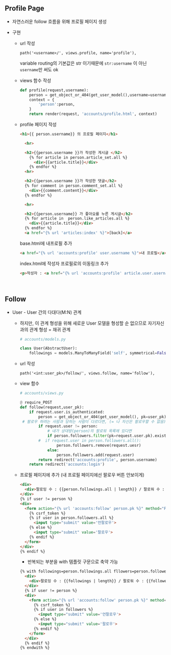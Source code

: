 ## Profile Page   

- 자연스러운 follow 흐름을 위해 프로필 페이지 생성    

- 구현   

  - url 작성   

    `path('<username>/', views.profile, name='profile'),`   

    variable routing의 기본값은 str 이기때문에 `str:username` 이 아닌 `username`만 써도 ok      

  - views 함수 작성    

    ```python
    def profile(request,username):
        person = get_object_or_404(get_user_model(),username=username)
        context = {
            'person':person,
        }
        return render(request, 'accounts/profile.html', context)
    ```

  - profile 페이지 작성    

    ```html
    <h1>{{ person.username}} 의 프로필 페이지</h1>
    
      <hr>
    
      <h2>{{person.username }}가 작성한 게시글 </h2>
        {% for article in person.article_set.all %}
          <div>{{article.title}}</div>
        {% endfor %}
      <hr>
    
      <h2>{{person.username }}가 작성한 댓글</h2>
      {% for comment in person.comment_set.all %}
        <div>{{comment.content}}</div>
      {% endfor %}
    
      <hr>
    
      <h2>{{person.username}} 가 좋아요를 누른 게시글</h2>
      {% for article in  person.like_articles.all %}
        <div>{{article.title}}</div>
      {% endfor %}
      <a href="{% url 'articles:index' %}">[back]</a>
    
    ```

    base.html에 내프로필 추가   

    ```html
    <a href="{% url 'accounts:profile' user.username %}">내 프로필</a>
    ```

    index.html에 작성자 프로필로의 이동링크 추가    

    ```html
    <p>작성자 : <a href="{% url 'accounts:profile' article.user.username %}">{{ article.user }}</a></p>
    ```

</br>     

## Follow   

- User - User 간의 다대다(M:N) 관계

  - 하지만, 이 관계 형성을 위해 새로운 User 모델을 형성할 순 없으므로 자기자신과의 관계 형성 = 재귀 관계     

    ```python
    # accounts/models.py
    
    class User(AbstractUser):
        followings = models.ManyToManyField('self', symmetrical=False, related_name='followers')
    ```

  - url 작성    

    `path('<int:user_pk>/follow/', views.follow, name='follow'),`     

  - view 함수   

    ```python
    # accounts/views.py
    
    @ require_POST
    def follow(request,user_pk):
        if request.user.is_authenticated:
            person = get_object_or_404(get_user_model(), pk=user_pk)
     # 팔로우 하려는 사람과 당하는 사람이 다르다면, (= 나 자신은 팔로우할 수 없음)
            if request.user != person:
                # 내가 상대방(person)의 팔로워 목록에 있다면  
                if person.followers.filter(pk=request.user.pk).exists():
            #  if request.user in person.followers.all():
                    person.followers.remove(request.uesr)
                else:
                    person.followers.add(request.user)
            return redirect('accounts:profile', person.username)
        return redirect('accounts:login')
    ```

  - 프로필 페이지에 추가  (내 프로필 페이지에선 팔로우 버튼 안보이게)     

    ```html
    <div>
      <div>팔로잉 수 : {{person.followings.all | length}} / 팔로워 수 : {{person.followers.all | length}} </div>
    </div>
    {% if user != person %}
    <div>
      <form action="{% url 'accounts:follow' person.pk %}" method="POSt">
        {% csrf_token %}
        {% if user in person.followers.all %}
          <input type="submit" value='언팔로우'>
        {% else %}
          <input type="submit" value='팔로우'>
        {% endif %}
      </form>
    </div>
    {% endif %}
    ```

    - 반복되는 부분을 with 템플릿 구문으로 축약 가능  

    ```html
    {% with followings=person.followings.all fllowers=person.followers.all  %}
      <div>
        <div>팔로잉 수 : {{followings | length}} / 팔로워 수 : {{followers | length}} </div>
      </div>
      {% if user != person %}
      <div>
        <form action="{% url 'accounts:follow' person.pk %}" method="POST">
          {% csrf_token %}
          {% if user in followers %}
            <input type="submit" value='언팔로우'>
          {% else %}
            <input type="submit" value='팔로우'>
          {% endif %}
        </form>
      </div>
      {% endif %}
    {% endwith %}
    ```

   
